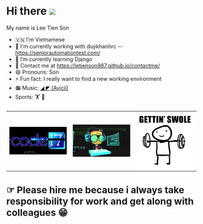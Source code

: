 # Hi there <img src="https://media.giphy.com/media/hvRJCLFzcasrR4ia7z/giphy.gif" width="25px"> 

My name is Lee Tien Son

- 🇻🇳 I'm Vietnamese
- 🔭 I'm currently working with duykhanhrc -- https://seniorautomationtest.com/
- 🌱 I’m currently learning Django
- 💬 Contact me at https://letienson987.github.io/contactme/
- 😄 Pronouns: Son
- ⚡ Fun fact: I really want to find a new working environment
-  📻 Music: <a href="https://www.youtube.com/channel/UCPHjpfnnGklkRBBTd0k6aHg" > ◢ ◤ (Avicii)</a>
- Sports: 🏋️ 🏸 
 


### <table >
<tr>
  <td width="400px">
    <img  alt="gif" align="right" src="gif/giphy.gif"/>
  </td>  
  <td width="400px">
    <img  alt="gif" align="left" src="gif/giphyxas.gif"/>
  </td>
  <td width="400px">
    <img  alt="gif" align="center" src="gif/gym.gif"/>
  </td>
</tr>
<table>
 



## ☞ Please hire me because i always take responsibility for work and get along with colleagues 😁






